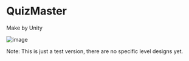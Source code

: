 # QuizMaster
Make by Unity

![image](https://github.com/user-attachments/assets/a54d1cc4-8738-4a87-9899-26bbd6f6365c)

Note: This is just a test version, there are no specific level designs yet. 

